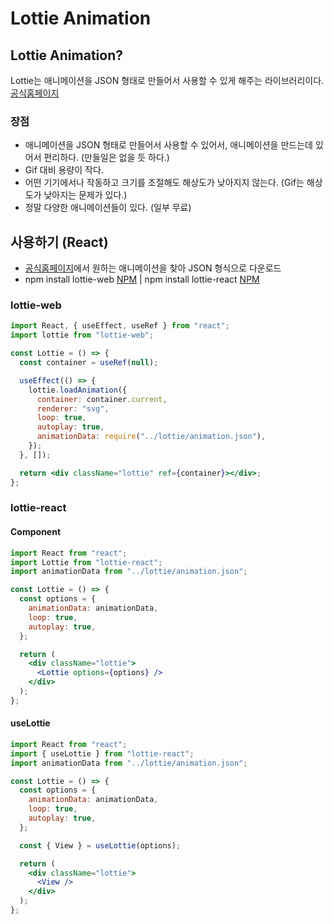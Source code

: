 # Lottie Animation

## Lottie Animation?

Lottie는 애니메이션을 JSON 형태로 만들어서 사용할 수 있게 해주는 라이브러리이다.
[공식홈페이지](https://lottiefiles.com/)

### 장점

- 애니메이션을 JSON 형태로 만들어서 사용할 수 있어서, 애니메이션을 만드는데 있어서 편리하다. (만들일은 없을 듯 하다.)
- Gif 대비 용량이 작다.
- 어떤 기기에서나 작동하고 크기를 조절해도 해상도가 낮아지지 않는다. (Gif는 해상도가 낮아지는 문제가 있다.)
- 정말 다양한 애니메이션들이 있다. (일부 무료)

## 사용하기 (React)

- [공식홈페이지](https://lottiefiles.com/)에서 원하는 애니메이션을 찾아 JSON 형식으로 다운로드
- npm install lottie-web [NPM](https://www.npmjs.com/package/lottie-web) | npm install lottie-react [NPM](https://www.npmjs.com/package/lottie-react)

### lottie-web

```jsx
import React, { useEffect, useRef } from "react";
import lottie from "lottie-web";

const Lottie = () => {
  const container = useRef(null);

  useEffect(() => {
    lottie.loadAnimation({
      container: container.current,
      renderer: "svg",
      loop: true,
      autoplay: true,
      animationData: require("../lottie/animation.json"),
    });
  }, []);

  return <div className="lottie" ref={container}></div>;
};
```

### lottie-react

#### Component

```jsx
import React from "react";
import Lottie from "lottie-react";
import animationData from "../lottie/animation.json";

const Lottie = () => {
  const options = {
    animationData: animationData,
    loop: true,
    autoplay: true,
  };

  return (
    <div className="lottie">
      <Lottie options={options} />
    </div>
  );
};
```

#### useLottie

```jsx
import React from "react";
import { useLottie } from "lottie-react";
import animationData from "../lottie/animation.json";

const Lottie = () => {
  const options = {
    animationData: animationData,
    loop: true,
    autoplay: true,
  };

  const { View } = useLottie(options);

  return (
    <div className="lottie">
      <View />
    </div>
  );
};
```

